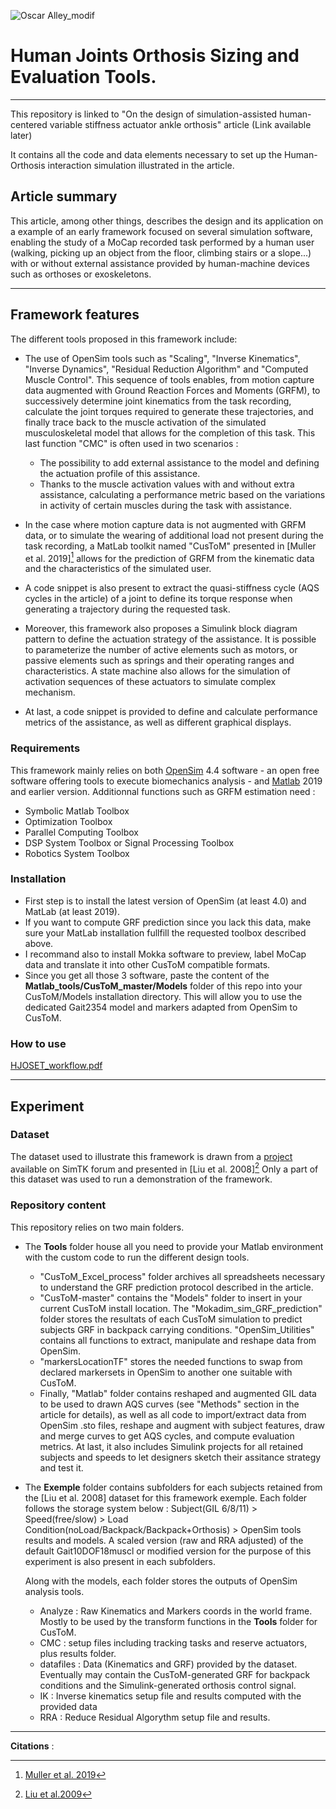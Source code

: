 ![Oscar Alley_modif](https://github.com/user-attachments/assets/6a2205a6-f152-4860-9dfa-d272e03285e0)
# Human Joints Orthosis Sizing and Evaluation Tools.
_______________________________________________________________________
This repository is linked to "On the design of simulation-assisted human-centered variable stiffness actuator ankle orthosis" article (Link available later)

It contains all the code and data elements necessary to set up the Human-Orthosis interaction simulation illustrated in the article.

## Article summary 
This article, among other things, describes the design and its application on a example of an early framework focused on several simulation software, enabling the study of a MoCap recorded task performed by a human user (walking, picking up an object from the floor, climbing stairs or a slope...) with or without external assistance provided by human-machine devices such as orthoses or exoskeletons.
_______________________________________________________________________
## Framework features 
The different tools proposed in this framework include:

- The use of OpenSim tools such as "Scaling", "Inverse Kinematics", "Inverse Dynamics", "Residual Reduction Algorithm" and "Computed Muscle Control". This sequence of tools enables, from motion capture data augmented with Ground Reaction Forces and Moments (GRFM), to successively determine joint kinematics from the task recording, calculate the joint torques required to generate these trajectories, and finally trace back to the muscle activation of the simulated musculoskeletal model that allows for the completion of this task.
This last function "CMC" is often used in two scenarios :
  * The possibility to add external assistance to the model and defining the actuation profile of this assistance.
  * Thanks to the muscle activation values with and without extra assistance, calculating a performance metric based on the variations in activity of certain muscles during        the task with assistance.

- In the case where motion capture data is not augmented with GRFM data, or to simulate the wearing of additional load not present during the task recording, a MatLab toolkit named "CusToM" presented in [Muller et al. 2019][^1] allows for the prediction of GRFM from the kinematic data and the characteristics of the simulated user.

- A code snippet is also present to extract the quasi-stiffness cycle (AQS cycles in the article) of a joint to define its torque response when generating a trajectory during the requested task.
  
- Moreover, this framework also proposes a Simulink block diagram pattern to define the actuation strategy of the assistance. It is possible to parameterize the number of active elements such as motors, or passive elements such as springs and their operating ranges and characteristics. A state machine also allows for the simulation of activation sequences of these actuators to simulate complex mechanism.
  
- At last, a code snippet is provided to define and calculate performance metrics of the assistance, as well as different graphical displays.
  
### Requirements
This framework mainly relies on both [OpenSim](https://simtk.org/projects/opensim) 4.4 software - an open free software offering tools to execute biomechanics analysis - and [Matlab](https://fr.mathworks.com/products/matlab.html?s_tid=hp_products_matlab) 2019 and earlier version.
Additionnal functions such as GRFM estimation need :
* Symbolic Matlab Toolbox
* Optimization Toolbox
* Parallel Computing Toolbox
* DSP System Toolbox or Signal Processing Toolbox
* Robotics System Toolbox

### Installation
- First step is to install the latest version of OpenSim (at least 4.0) and MatLab (at least 2019).
- If you want to compute GRF prediction since you lack this data, make sure your MatLab installation fullfill the requested toolbox described above.
- I recommand also to install Mokka software to preview, label MoCap data and translate it into other CusToM compatible formats.
- Since you get all those 3 software, paste the content of the **Matlab_tools/CusToM_master/Models** folder of this repo into your CusToM/Models installation directory. This will allow you to use the dedicated Gait2354 model and markers adapted from OpenSim to CusToM.

### How to use
[HJOSET_workflow.pdf](https://github.com/user-attachments/files/16405244/HJOSET_workflow.pdf)

_______________________________________________________________________
## Experiment

### Dataset
The dataset used to illustrate this framework is drawn from a [project](https://simtk.org/projects/mspeedwalksims) available on SimTK forum and presented in [Liu et al. 2008][^2]
Only a part of this dataset was used to run a demonstration of the framework.

### Repository content
This repository relies on two main folders.
 - The **Tools** folder house all you need to provide your Matlab environment with the custom code to run the different design tools.
   * "CusToM_Excel_process" folder archives all spreadsheets necessary to understand the GRF prediction protocol described in the article.
   * "CusToM-master" contains the "Models" folder to insert in your current CusToM install location. The "Mokadim_sim_GRF_prediction" folder stores the resultats of     each CusToM simulation to predict subjects GRF in backpack carrying conditions. "OpenSim_Utilities" contains all functions to extract, manipulate and reshape data    from OpenSim.
   * "markersLocationTF" stores the needed functions to swap from declared markersets in OpenSim to another one suitable with CusToM.
   * Finally, "Matlab" folder contains reshaped and augmented GIL data to be used to drawn AQS curves (see "Methods" section in the article for details), as well as
   all code to import/extract data from OpenSim .sto files, reshape and augment with subject features, draw and merge curves to get AQS cycles, and compute 
   evaluation metrics.  At last, it also includes Simulink projects for all retained subjects and speeds to let designers sketch their assitance strategy and test 
   it. 
   
 - The **Exemple** folder contains subfolders for each subjects retained from the [Liu et al. 2008] dataset for this framework exemple.
   Each folder follows the storage system below :
   Subject(GIL 6/8/11) > Speed(free/slow) > Load Condition(noLoad/Backpack/Backpack+Orthosis) > OpenSim tools results and models.
   A scaled version (raw and RRA adjusted) of the default Gait10DOF18muscl or modified version for the purpose of this experiment is also present in each subfolders.
    
   Along with the models, each folder stores the outputs of OpenSim analysis tools.
   - Analyze : Raw Kinematics and Markers coords in the world frame. Mostly to be used by the transform functions in the **Tools** folder for CusToM.
   - CMC : setup files including tracking tasks and reserve actuators, plus results folder. 
   - datafiles : Data (Kinematics and GRF) provided by the dataset.
                 Eventually may contain the CusToM-generated GRF for backpack conditions and the Simulink-generated orthosis control signal.
   - IK : Inverse kinematics setup file and results computed with the provided data
   - RRA : Reduce Residual Algorythm setup file and results. 
_______________________________________________________________________
**Citations** : 
[^1]: [Muller et al. 2019](http://joss.theoj.org/papers/10.21105/joss.00927)
[^2]: [Liu et al.2009](https://www.sciencedirect.com/science/article/pii/S0021929008003771?via%3Dihub)


